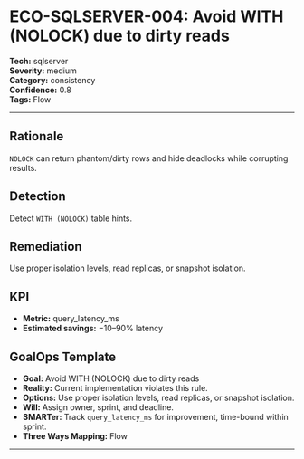 # ECO-SQLSERVER-004: Avoid WITH (NOLOCK) due to dirty reads

**Tech:** sqlserver  
**Severity:** medium  
**Category:** consistency  
**Confidence:** 0.8  
**Tags:** Flow

---

## Rationale
`NOLOCK` can return phantom/dirty rows and hide deadlocks while corrupting results.

## Detection
Detect `WITH (NOLOCK)` table hints.

## Remediation
Use proper isolation levels, read replicas, or snapshot isolation.

## KPI
- **Metric:** query_latency_ms  
- **Estimated savings:** −10–90% latency

## GoalOps Template
- **Goal:** Avoid WITH (NOLOCK) due to dirty reads  
- **Reality:** Current implementation violates this rule.  
- **Options:** Use proper isolation levels, read replicas, or snapshot isolation.  
- **Will:** Assign owner, sprint, and deadline.  
- **SMARTer:** Track `query_latency_ms` for improvement, time-bound within sprint.  
- **Three Ways Mapping:** Flow

---
